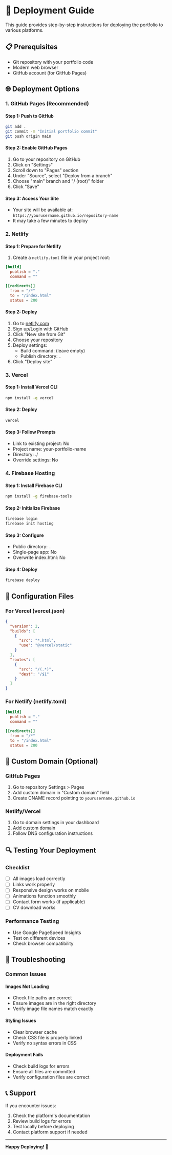 # 🚀 Deployment Guide

This guide provides step-by-step instructions for deploying the portfolio to various platforms.

## 📋 Prerequisites

- Git repository with your portfolio code
- Modern web browser
- GitHub account (for GitHub Pages)

## 🌐 Deployment Options

### 1. GitHub Pages (Recommended)

#### Step 1: Push to GitHub
```bash
git add .
git commit -m "Initial portfolio commit"
git push origin main
```

#### Step 2: Enable GitHub Pages
1. Go to your repository on GitHub
2. Click on "Settings"
3. Scroll down to "Pages" section
4. Under "Source", select "Deploy from a branch"
5. Choose "main" branch and "/ (root)" folder
6. Click "Save"

#### Step 3: Access Your Site
- Your site will be available at: `https://yourusername.github.io/repository-name`
- It may take a few minutes to deploy

### 2. Netlify

#### Step 1: Prepare for Netlify
1. Create a `netlify.toml` file in your project root:
```toml
[build]
  publish = "."
  command = ""

[[redirects]]
  from = "/*"
  to = "/index.html"
  status = 200
```

#### Step 2: Deploy
1. Go to [netlify.com](https://netlify.com)
2. Sign up/Login with GitHub
3. Click "New site from Git"
4. Choose your repository
5. Deploy settings:
   - Build command: (leave empty)
   - Publish directory: `.`
6. Click "Deploy site"

### 3. Vercel

#### Step 1: Install Vercel CLI
```bash
npm install -g vercel
```

#### Step 2: Deploy
```bash
vercel
```

#### Step 3: Follow Prompts
- Link to existing project: No
- Project name: your-portfolio-name
- Directory: ./
- Override settings: No

### 4. Firebase Hosting

#### Step 1: Install Firebase CLI
```bash
npm install -g firebase-tools
```

#### Step 2: Initialize Firebase
```bash
firebase login
firebase init hosting
```

#### Step 3: Configure
- Public directory: `.`
- Single-page app: No
- Overwrite index.html: No

#### Step 4: Deploy
```bash
firebase deploy
```

## 🔧 Configuration Files

### For Vercel (vercel.json)
```json
{
  "version": 2,
  "builds": [
    {
      "src": "*.html",
      "use": "@vercel/static"
    }
  ],
  "routes": [
    {
      "src": "/(.*)",
      "dest": "/$1"
    }
  ]
}
```

### For Netlify (netlify.toml)
```toml
[build]
  publish = "."
  command = ""

[[redirects]]
  from = "/*"
  to = "/index.html"
  status = 200
```

## 📱 Custom Domain (Optional)

### GitHub Pages
1. Go to repository Settings > Pages
2. Add custom domain in "Custom domain" field
3. Create CNAME record pointing to `yourusername.github.io`

### Netlify/Vercel
1. Go to domain settings in your dashboard
2. Add custom domain
3. Follow DNS configuration instructions

## 🔍 Testing Your Deployment

### Checklist
- [ ] All images load correctly
- [ ] Links work properly
- [ ] Responsive design works on mobile
- [ ] Animations function smoothly
- [ ] Contact form works (if applicable)
- [ ] CV download works

### Performance Testing
- Use Google PageSpeed Insights
- Test on different devices
- Check browser compatibility

## 🚨 Troubleshooting

### Common Issues

#### Images Not Loading
- Check file paths are correct
- Ensure images are in the right directory
- Verify image file names match exactly

#### Styling Issues
- Clear browser cache
- Check CSS file is properly linked
- Verify no syntax errors in CSS

#### Deployment Fails
- Check build logs for errors
- Ensure all files are committed
- Verify configuration files are correct

## 📞 Support

If you encounter issues:
1. Check the platform's documentation
2. Review build logs for errors
3. Test locally before deploying
4. Contact platform support if needed

---

**Happy Deploying! 🚀** 